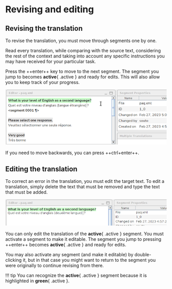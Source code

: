 # Revising and editing

## Revising the translation

To revise the translation, you must move through segments one by one.

Read every translation, while comparing with the source text, considering the rest of the context and taking into account any specific instructions you may have received for your particular task.

Press the ++enter++ key to move to the next segment. The segment you jump to becomes **active**{ .active } and ready for edits. This will also allow you to keep track of your progress.

![](../_img/omt-enter.gif)

If you need to move backwards, you can press ++ctrl+enter++.

<!-- @todo: RFF: ask Kos to add option to filter: segments with translation from x-auto or x-enforce or both, or segments that do not have a translation coming from x-auto, or that do not have a translation coming from x-enforce, or both

segments with translations from
☑️ /tm/auto
☑️ /tm/enforce

-->

## Editing the translation

To correct an error in the translation, you must edit the target text. To edit a translation, simply delete the text that must be removed and type the text that must be added.

![](../_img/omt-edit.gif)

You can only edit the translation of the **active**{ .active } segment. You must activate a segment to make it editable. The segment you jump to pressing ++enter++ becomes **active**{ .active } and ready for edits.

You may also activate any segment (and make it editable) by double-clicking it, but in that case you might want to return to the segment you were originally to continue revising from there.

!!! tip
    You can recognize the **active**{ .active } segment because it is highlighted in **green**{ .active }.
